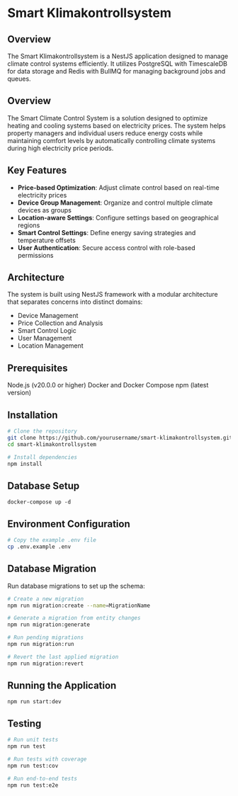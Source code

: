 # Smart Klimakontrollsystem

## Overview
The Smart Klimakontrollsystem is a NestJS application designed to manage climate control systems efficiently. It utilizes PostgreSQL with TimescaleDB for data storage and Redis with BullMQ for managing background jobs and queues.

## Overview

The Smart Climate Control System is a solution designed to optimize heating and cooling systems based on electricity prices. The system helps property managers and individual users reduce energy costs while maintaining comfort levels by automatically controlling climate systems during high electricity price periods.

## Key Features

- **Price-based Optimization**: Adjust climate control based on real-time electricity prices
- **Device Group Management**: Organize and control multiple climate devices as groups
- **Location-aware Settings**: Configure settings based on geographical regions
- **Smart Control Settings**: Define energy saving strategies and temperature offsets
- **User Authentication**: Secure access control with role-based permissions

## Architecture

The system is built using NestJS framework with a modular architecture that separates concerns into distinct domains:
- Device Management
- Price Collection and Analysis
- Smart Control Logic
- User Management
- Location Management


## Prerequisites
Node.js (v20.0.0 or higher)
Docker and Docker Compose
npm (latest version)

## Installation
```bash
# Clone the repository
git clone https://github.com/yourusername/smart-klimakontrollsystem.git
cd smart-klimakontrollsystem

# Install dependencies
npm install
```

## Database Setup
`docker-compose up -d`

## Environment Configuration
```bash
# Copy the example .env file
cp .env.example .env
```

## Database Migration
Run database migrations to set up the schema:

```bash
# Create a new migration
npm run migration:create --name=MigrationName

# Generate a migration from entity changes
npm run migration:generate

# Run pending migrations
npm run migration:run

# Revert the last applied migration
npm run migration:revert
```

## Running the Application

`npm run start:dev`

## Testing
```bash
# Run unit tests
npm run test

# Run tests with coverage
npm run test:cov

# Run end-to-end tests
npm run test:e2e
```